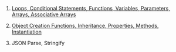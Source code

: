 1. [Loops, Conditional Statements, Functions, Variables, Parameters, Arrays, Associative Arrays](https://Covington-Shey.github.io/Loops-Conditional-Statements-Functions-Variables-Parameters-Arrays-Associative-Arrays.html)

2. [Object Creation Functions, Inheritance, Properties, Methods, Instantiation](https:://Covington-Shey.github.io/Object-Creation-Functions,-Inheritance,-Properties,-Methods,-Instantiation.html)

3. JSON Parse, Stringify
